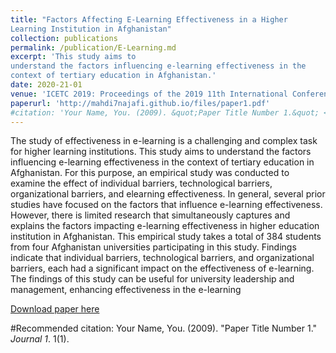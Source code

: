 ```yaml
---
title: "Factors Affecting E-Learning Effectiveness in a Higher
Learning Institution in Afghanistan"
collection: publications
permalink: /publication/E-Learning.md
excerpt: 'This study aims to
understand the factors influencing e-learning effectiveness in the
context of tertiary education in Afghanistan.'
date: 2020-21-01
venue: 'ICETC 2019: Proceedings of the 2019 11th International Conference on Education Technology and Computers'
paperurl: 'http://mahdi7najafi.github.io/files/paper1.pdf'
#citation: 'Your Name, You. (2009). &quot;Paper Title Number 1.&quot; <i>Journal 1</i>. 1(1).'
---
```

The study of effectiveness in e-learning is a challenging and
complex task for higher learning institutions. This study aims to
understand the factors influencing e-learning effectiveness in the
context of tertiary education in Afghanistan. For this purpose, an
empirical study was conducted to examine the effect of individual
barriers, technological barriers, organizational barriers, and elearning effectiveness. In general, several prior studies have
focused on the factors that influence e-learning effectiveness.
However, there is limited research that simultaneously captures and
explains the factors impacting e-learning effectiveness in higher
education institution in Afghanistan. This empirical study takes a
total of 384 students from four Afghanistan universities
participating in this study. Findings indicate that individual
barriers, technological barriers, and organizational barriers, each
had a significant impact on the effectiveness of e-learning. The
findings of this study can be useful for university leadership and
management, enhancing effectiveness in the e-learning

[Download paper here](http://mahdi7najafi.github.io/files/paper1.pdf)

#Recommended citation: Your Name, You. (2009). "Paper Title Number 1." <i>Journal 1</i>. 1(1).
